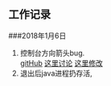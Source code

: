 ## 工作记录

###2018年1月6日
1. 控制台方向箭头bug.  
 [gitHub](https://github.com/trptcolin/reply/issues/121)       [这里讨论](https://github.com/jline/jline2/pull/134)    [这里修改](https://github.com/jline/jline2/pull/134/commits/6a7773867364aed7dcbd0de7fc716d80f278f66f)
2. 退出后java进程扔存活,


